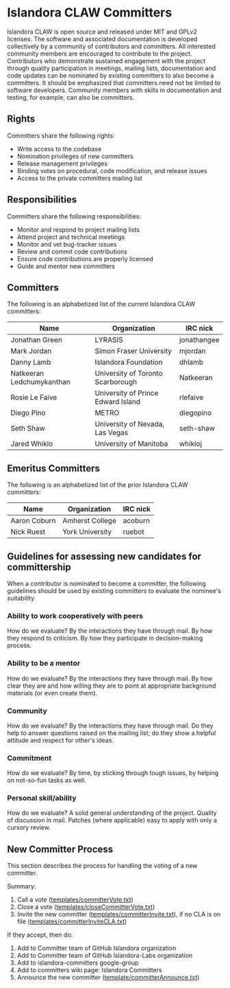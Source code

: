 # Islandora CLAW Committers

Islandora CLAW is open source and released under MIT and GPLv2 licenses. The software and associated documentation is developed collectively by a community of contributors and committers. All interested community members are encouraged to contribute to the project. Contributors who demonstrate sustained engagement with the project through quality participation in meetings, mailing lists, documentation and code updates can be nominated by existing committers to also become a committers. It should be emphasized that committers need not be limited to software developers. Community members with skills in documentation and testing, for example, can also be committers.

## Rights

Committers share the following rights:

* Write access to the codebase
* Nomination privileges of new committers
* Release management privileges
* Binding votes on procedural, code modification, and release issues
* Access to the private committers mailing list

## Responsibilities

Committers share the following responsibilities:

* Monitor and respond to project mailing lists
* Attend project and technical meetings
* Monitor and vet bug-tracker issues
* Review and commit code contributions
* Ensure code contributions are properly licensed
* Guide and mentor new committers

## Committers

The following is an alphabetized list of the current Islandora CLAW committers:

| Name                        | Organization                      | IRC nick    |
|-----------------------------|-----------------------------------|-------------|
| Jonathan Green              | LYRASIS                           | jonathangee |
| Mark Jordan                 | Simon Fraser University           | mjordan     |
| Danny Lamb                  | Islandora Foundation              | dhlamb      |
| Natkeeran Ledchumykanthan   | University of Toronto Scarborough | Natkeeran   |
| Rosie Le Faive              | University of Prince Edward Island| rlefaive    |
| Diego Pino                  | METRO                             | diegopino   |
| Seth Shaw                   | University of Nevada, Las Vegas   | seth-shaw   |
| Jared Whiklo                | University of Manitoba            | whikloj     |

## Emeritus Committers

The following is an alphabetized list of the prior Islandora CLAW committers:

| Name                        | Organization                      | IRC nick    |
|-----------------------------|-----------------------------------|-------------|
| Aaron Coburn                | Amherst College                   | acoburn     |
| Nick Ruest                  | York University                   | ruebot      |


## Guidelines for assessing new candidates for committership

When a contributor is nominated to become a committer, the following guidelines should be used by existing committers to evaluate the nominee's suitability.

### Ability to work cooperatively with peers

How do we evaluate? By the interactions they have through mail. By how they respond to criticism. By how they participate in decision-making process.

### Ability to be a mentor

How do we evaluate? By the interactions they have through mail. By how clear they are and how willing they are to point at appropriate background materials (or even create them).

### Community

How do we evaluate? By the interactions they have through mail. Do they help to answer questions raised on the mailing list; do they show a helpful attitude and respect for other's ideas.

### Commitment

How do we evaluate? By time, by sticking through tough issues, by helping on not-so-fun tasks as well.

### Personal skill/ability

How do we evaluate? A solid general understanding of the project. Quality of discussion in mail. Patches (where applicable) easy to apply with only a cursory review.

## New Committer Process

This section describes the process for handling the voting of a new committer.

Summary:

1. Call a vote ([templates/committerVote.txt](https://raw.githubusercontent.com/Islandora-CLAW/CLAW/master/docs/contributing/templates/committerVote.txt))
2. Close a vote ([templates/closeCommitterVote.txt](https://raw.githubusercontent.com/Islandora-CLAW/CLAW/master/docs/contributing/templates/closeCommitterVote.txt))
3. Invite the new committer ([templates/committerInvite.txt](https://raw.githubusercontent.com/Islandora-CLAW/CLAW/master/docs/contributing/templates/committerInvite.txt)), if no CLA is on file ([templates/committerInviteCLA.txt](https://raw.githubusercontent.com/Islandora-CLAW/CLAW/master/docs/contributing/templates/committerInviteCLA.txt))

If they accept, then do:

1. Add to Committer team of GitHub Islandora organization
2. Add to Committer team of GitHub Islandora-Labs organization
3. Add to islandora-committers google-group
4. Add to committers wiki page: Islandora Committers 
5. Announce the new committer ([template/committerAnnounce.txt](https://raw.githubusercontent.com/Islandora-CLAW/CLAW/master/docs/contributing/templates/committerAnnounce.txt))
